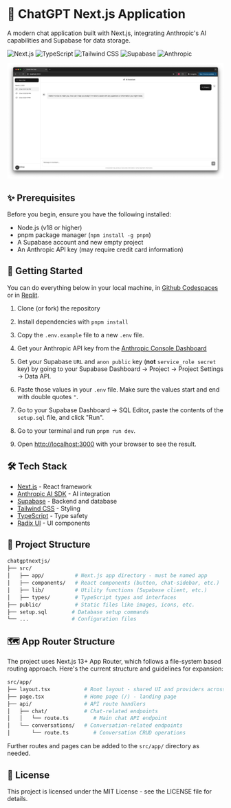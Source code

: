 # 🤖 ChatGPT Next.js Application

A modern chat application built with Next.js, integrating Anthropic's AI capabilities and Supabase for data storage.

![Next.js](https://img.shields.io/badge/Next.js-000000?style=for-the-badge&logo=next.js&logoColor=white)
![TypeScript](https://img.shields.io/badge/TypeScript-007ACC?style=for-the-badge&logo=typescript&logoColor=white)
![Tailwind CSS](https://img.shields.io/badge/Tailwind_CSS-38B2AC?style=for-the-badge&logo=tailwind-css&logoColor=white)
![Supabase](https://img.shields.io/badge/Supabase-3ECF8E?style=for-the-badge&logo=supabase&logoColor=white)
![Anthropic](https://img.shields.io/badge/Anthropic-6B46C1?style=for-the-badge&logo=anthropic&logoColor=white)

![](public/capture.png)

## ✨ Prerequisites

Before you begin, ensure you have the following installed:

- Node.js (v18 or higher)
- pnpm package manager (`npm install -g pnpm`)
- A Supabase account and new empty project
- An Anthropic API key (may require credit card information)

## 🚀 Getting Started

You can do everything below in your local machine, in [Github Codespaces](https://github.com/codespaces) or in [Replit](https://replit.com).

1. Clone (or fork) the repository

2. Install dependencies with `pnpm install`

3. Copy the `.env.example` file to a new `.env` file.

4. Get your Anthropic API key from the [Anthropic Console Dashboard](https://console.anthropic.com/dashboard)

5. Get your Supabase `URL` and `anon public` key (**not** `service_role secret` key) by going to your Supabase Dashboard -> Project -> Project Settings -> Data API.

6. Paste those values in your `.env` file. Make sure the values start and end with double quotes `"`.

7. Go to your Supabase Dashboard -> SQL Editor, paste the contents of the `setup.sql` file, and click "Run".

8. Go to your terminal and run `pnpm run dev`.

9. Open [http://localhost:3000](http://localhost:3000) with your browser to see the result.

## 🛠️ Tech Stack

- [Next.js](https://nextjs.org/) - React framework
- [Anthropic AI SDK](https://www.anthropic.com/) - AI integration
- [Supabase](https://supabase.com/) - Backend and database
- [Tailwind CSS](https://tailwindcss.com/) - Styling
- [TypeScript](https://www.typescriptlang.org/) - Type safety
- [Radix UI](https://www.radix-ui.com/) - UI components

## 📁 Project Structure

```bash
chatgptnextjs/
├── src/
│   ├── app/          # Next.js app directory - must be named app
│   ├── components/   # React components (button, chat-sidebar, etc.)
│   ├── lib/          # Utility functions (Supabase client, etc.)
│   ├── types/        # TypeScript types and interfaces
├── public/           # Static files like images, icons, etc.
├── setup.sql        # Database setup commands
└── ...              # Configuration files
```

## 🗺️ App Router Structure

The project uses Next.js 13+ App Router, which follows a file-system based routing approach. Here's the current structure and guidelines for expansion:

```bash
src/app/
├── layout.tsx           # Root layout - shared UI and providers across the app
├── page.tsx             # Home page (/) - landing page
├── api/                 # API route handlers
│   ├── chat/            # Chat-related endpoints
│   │   └── route.ts        # Main chat API endpoint
│   └── conversations/   # Conversation-related endpoints
│       └── route.ts        # Conversation CRUD operations
```

Further routes and pages can be added to the `src/app/` directory as needed.

## 📝 License

This project is licensed under the MIT License - see the LICENSE file for details.
